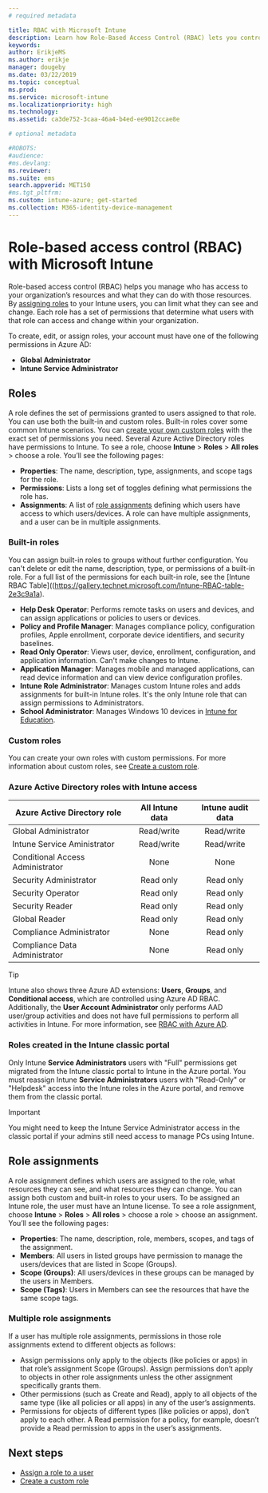 ```yaml
---
# required metadata

title: RBAC with Microsoft Intune
description: Learn how Role-Based Access Control (RBAC) lets you control who can perform actions and make changes in Microsoft Intune.
keywords:
author: ErikjeMS
ms.author: erikje
manager: dougeby
ms.date: 03/22/2019
ms.topic: conceptual
ms.prod:
ms.service: microsoft-intune
ms.localizationpriority: high
ms.technology:
ms.assetid: ca3de752-3caa-46a4-b4ed-ee9012ccae8e

# optional metadata

#ROBOTS:
#audience:
#ms.devlang:
ms.reviewer: 
ms.suite: ems
search.appverid: MET150
#ms.tgt_pltfrm:
ms.custom: intune-azure; get-started
ms.collection: M365-identity-device-management
---
```


# Role-based access control (RBAC) with Microsoft Intune

Role-based access control (RBAC) helps you manage who has access to your organization’s resources and what they can do with those resources.  By [assigning roles](assign-role.md) to your Intune users, you can limit what they can see and change. Each role has a set of permissions that determine what users with that role can access and change within your organization.

To create, edit, or assign roles, your account must have one of the following permissions in Azure AD:
- **Global Administrator**
- **Intune Service Administrator**

## Roles
A role defines the set of permissions granted to users assigned to that role.
You can use both the built-in and custom roles. Built-in roles cover some common Intune scenarios. You can [create your own custom roles](create-custom-role.md) with the exact set of permissions you need. Several Azure Active Directory roles have permissions to Intune.
To see a role, choose **Intune** > **Roles** > **All roles** > choose a role. You’ll see the following pages:

-	**Properties**: The name, description, type, assignments, and scope tags for the role. 
-	**Permissions**: Lists a long set of toggles defining what permissions the role has.
-	**Assignments**: A list of [role assignments]( assign-role.md) defining which users have access to which users/devices. A role can have multiple assignments, and a user can be in multiple assignments.

### Built-in roles
You can assign built-in roles to groups without further configuration. You can't delete or edit the name, description, type, or permissions of a built-in role. For a full list of the permissions for each built-in role, see the [Intune RBAC Table]((https://gallery.technet.microsoft.com/Intune-RBAC-table-2e3c9a1a).

- **Help Desk Operator**: Performs remote tasks on users and devices, and can assign applications or policies to users or devices.
- **Policy and Profile Manager**: Manages compliance policy, configuration profiles, Apple enrollment, corporate device identifiers, and security baselines.
- **Read Only Operator**: Views user, device, enrollment, configuration, and application information. Can't make changes to Intune.
- **Application Manager**: Manages mobile and managed applications, can read device information and can view device configuration profiles.
- **Intune Role Administrator**: Manages custom Intune roles and adds assignments for built-in Intune roles. It's the only Intune role that can assign permissions to Administrators.
- **School Administrator**: Manages Windows 10 devices in [Intune for Education](introduction-intune-education.md).

### Custom roles
You can create your own roles with custom permissions. For more information about custom roles, see [Create a custom role](create-custom-role.md).

### Azure Active Directory roles with Intune access
| Azure Active Directory role | All Intune data | Intune audit data |
| --- | :---: | :---: |
| Global Administrator | Read/write | Read/write |
| Intune Service Aministrator | Read/write | Read/write |
| Conditional Access Administrator | None | None |
| Security Administrator | Read only | Read only |
| Security Operator | Read only | Read only |
| Security Reader | Read only | Read only |
| Global Reader | Read only | Read only |
| Compliance Administrator | None | Read only |
| Compliance Data Administrator | None | Read only |

> [!TIP]
> Intune also shows three Azure AD extensions: **Users**, **Groups**, and **Conditional access**, which are controlled using Azure AD RBAC. Additionally, the **User Account Administrator** only performs AAD user/group activities and does not have full permissions to perform all activities in Intune. For more information, see [RBAC with Azure AD](https://docs.microsoft.com/azure/active-directory/active-directory-assign-admin-roles).
### Roles created in the Intune classic portal
Only Intune **Service Administrators** users with "Full" permissions get migrated from the Intune classic portal to Intune in the Azure portal. You must reassign Intune **Service Administrators** users with "Read-Only" or "Helpdesk" access into the Intune roles in the Azure portal, and remove them from the classic portal.
> [!IMPORTANT]
> You might need to keep the Intune Service Administrator access in the classic portal if your admins still need access to manage PCs using Intune.

## Role assignments
A role assignment defines which users are assigned to the role, what resources they can see, and what resources they can change. You can assign both custom and built-in roles to your users. To be assigned an Intune role, the user must have an Intune license.
To see a role assignment, choose **Intune** > **Roles** > **All roles** > choose a role > choose an assignment. You’ll see the following pages:

-	**Properties**: The name, description, role, members, scopes, and tags of the assignment.
-	**Members**: All users in listed groups have permission to manage the users/devices that are listed in Scope (Groups).
-	**Scope (Groups)**: All users/devices in these groups can be managed by the users in Members.
-	**Scope (Tags)**: Users in Members can see the resources that have the same scope tags.

### Multiple role assignments
If a user has multiple role assignments, permissions in those role assignments extend to different objects as follows:

- Assign permissions only apply to the objects (like policies or apps) in that role’s assignment Scope (Groups). Assign permissions don’t apply to objects in other role assignments unless the other assignment specifically grants them.
- Other permissions (such as Create and Read), apply to all objects of the same type (like all policies or all apps) in any of the user’s assignments.
- Permissions for objects of different types (like policies or apps), don’t apply to each other. A Read permission for a policy, for example, doesn’t provide a Read permission to apps in the user’s assignments.

## Next steps
- [Assign a role to a user](assign-role.md)
- [Create a custom role](create-custom-role.md)
